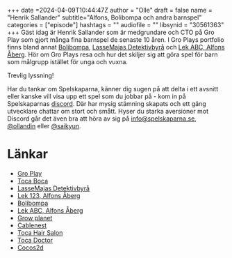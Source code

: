 +++
date =2024-04-09T10:44:47Z
author = "Olle"
draft = false 
name = "Henrik Sallander"
subtitle="Alfons, Bolibompa och andra barnspel"
categories = ["episode"]
hashtags = ""
audiofile = ""
libsynid = "30561363"
+++
Gäst idag är Henrik Sallander som är medgrundare och CTO på Gro Play som gjort många fina barnspel de senaste 10 åren. I Gro Plays portfolio finns bland annat [Bolibompa](https://apps.apple.com/se/app/bolibompa/id985978277), [LasseMajas Detektivbyrå](https://groplay.com/sv/apps/lassemajas-detektivbyra-the-jerrymaya-detective-agency/) och [Lek ABC, Alfons Åberg](https://groplay.com/sv/apps/play-abc-alfie-atkins/). Hör om Gro Plays resa och hur det skiljer sig att göra spel för barn som målgrupp istället för unga och vuxna.

Trevlig lyssning!

Har du tankar om Spelskaparna, känner dig sugen på att delta i ett avsnitt eller kanske vill visa upp ett spel som du jobbar på - kom in på Spelskaparnas [discord](https://discord.gg/hBHEXss). Där har mysig stämning skapats och ett gäng utvecklare chattar om stort och smått. Hyser du starka aversioner mot Discord går det även bra att höra av sig på info@spelskaparna.se, [@ollandin](https://twitter.com/ollelandin) eller [@saikyun](https://twitter.com/Saikyun).

# Länkar
* [Gro Play](https://groplay.com/sv/)
* [Toca Boca](https://tocaboca.com/)
* [LasseMajas Detektivbyrå](https://groplay.com/sv/apps/lassemajas-detektivbyra-the-jerrymaya-detective-agency/)
* [Lek 123, Alfons Åberg](https://groplay.com/sv/apps/play-123-alfie-atkins-alfons-aberg/)
* [Bolibompa](https://apps.apple.com/se/app/bolibompa/id985978277)
* [Lek ABC, Alfons Åberg](https://groplay.com/sv/apps/play-abc-alfie-atkins/) 
* [Grow planet](https://groplay.com/sv/apps/grow-planet/)
* [Cablenest](https://cableneststudios.com/)
* [Toca Hair Salon](https://tocaboca.com/app/toca-hair-salon/) 
* [Toca Doctor](https://tocaboca.com/app/toca-doctor/)
* [Cocos2d](https://www.cocos.com/en) 